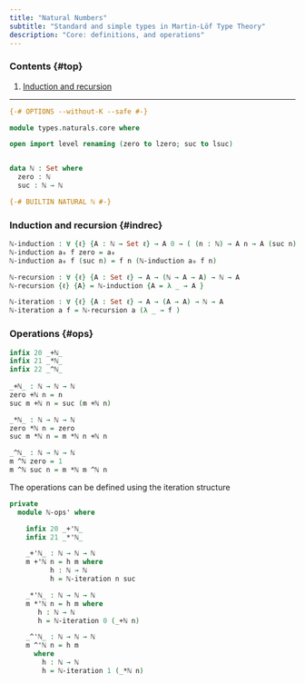 ```yaml
---
title: "Natural Numbers"
subtitle: "Standard and simple types in Martin-Löf Type Theory"
description: "Core: definitions, and operations"
---
```


### Contents {#top}

1. [Induction and recursion](#indrec)

--------------------------------------------------

```agda
{-# OPTIONS --without-K --safe #-}

module types.naturals.core where

open import level renaming (zero to lzero; suc to lsuc)


data ℕ : Set where
  zero : ℕ
  suc : ℕ → ℕ

{-# BUILTIN NATURAL ℕ #-}
```

### Induction and recursion {#indrec}

```agda
ℕ-induction : ∀ {ℓ} {A : ℕ → Set ℓ} → A 0 → ( (n : ℕ) → A n → A (suc n)) → (n : ℕ) → A n
ℕ-induction a₀ f zero = a₀
ℕ-induction a₀ f (suc n) = f n (ℕ-induction a₀ f n)

ℕ-recursion : ∀ {ℓ} {A : Set ℓ} → A → (ℕ → A → A) → ℕ → A
ℕ-recursion {ℓ} {A} = ℕ-induction {A = λ _ → A } 

ℕ-iteration : ∀ {ℓ} {A : Set ℓ} → A → (A → A) → ℕ → A
ℕ-iteration a f = ℕ-recursion a (λ _ → f ) 
```

### Operations {#ops}

```agda
infix 20 _+ℕ_
infix 21 _*ℕ_
infix 22 _^ℕ_
  
_+ℕ_ : ℕ → ℕ → ℕ
zero +ℕ n = n
suc m +ℕ n = suc (m +ℕ n)

_*ℕ_ : ℕ → ℕ → ℕ
zero *ℕ n = zero
suc m *ℕ n = m *ℕ n +ℕ n

_^ℕ_ : ℕ → ℕ → ℕ
m ^ℕ zero = 1
m ^ℕ suc n = m *ℕ m ^ℕ n
```

The operations can be defined using the iteration structure
```agda
private
  module ℕ-ops' where

    infix 20 _+'ℕ_
    infix 21 _*'ℕ_

    _+'ℕ_ : ℕ → ℕ → ℕ
    m +'ℕ n = h m where
          h : ℕ → ℕ 
          h = ℕ-iteration n suc

    _*'ℕ_ : ℕ → ℕ → ℕ
    m *'ℕ n = h m where
       h : ℕ → ℕ
       h = ℕ-iteration 0 (_+ℕ n)

    _^'ℕ_ : ℕ → ℕ → ℕ
    m ^'ℕ n = h m
      where
        h : ℕ → ℕ
        h = ℕ-iteration 1 (_*ℕ n)
```
